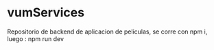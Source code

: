# vumServices
Repositorio de backend de aplicacion de peliculas, se corre con npm i, luego : npm run dev
